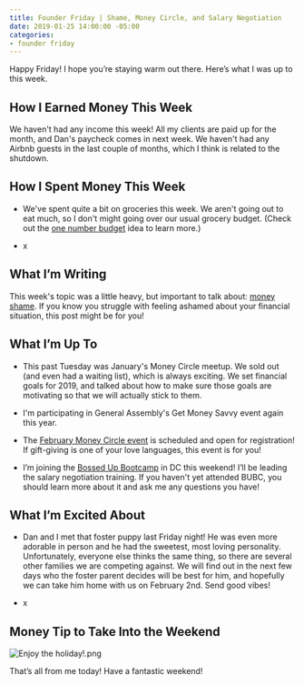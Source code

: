 ```yaml
---
title: Founder Friday | Shame, Money Circle, and Salary Negotiation
date: 2019-01-25 14:00:00 -05:00
categories:
- founder friday
---
```


Happy Friday! I hope you’re staying warm out there. Here’s what I was up to this week.

## **How I Earned Money This Week**

We haven't had any income this week! All my clients are paid up for the month, and Dan's paycheck comes in next week. We haven't had any Airbnb guests in the last couple of months, which I think is related to the shutdown.

## **How I Spent Money This Week**

* We've spent quite a bit on groceries this week. We aren't going out to eat much, so I don't might going over our usual grocery budget. (Check out the [one number budget](https://www.maggiegermano.com/blog/how-to-use-one-budget-number-to-manage-your-money/) idea to learn more.) 

* x

## **What I’m Writing**

This week's topic was a little heavy, but important to talk about: [money shame](https://www.maggiegermano.com/blog/how-to-cope-with-your-money-shame/). If you know you struggle with feeling ashamed about your financial situation, this post might be for you!

## **What I’m Up To**

* This past Tuesday was January's Money Circle meetup. We sold out (and even had a waiting list), which is always exciting. We set financial goals for 2019, and talked about how to make sure those goals are motivating so that we will actually stick to them.

* I'm participating in General Assembly's Get Money Savvy event again this year. 

* The [February Money Circle event](https://www.eventbrite.com/e/money-circle-showing-your-love-on-a-budget-tickets-54758999642) is scheduled and open for registration! If gift-giving is one of your love languages, this event is for you!

* I’m joining the [Bossed Up Bootcamp](https://bossedup.org/bootcamp/) in DC this weekend! I’ll be leading the salary negotiation training. If you haven't yet attended BUBC, you should learn more about it and ask me any questions you have!

## **What I’m Excited About**

* Dan and I met that foster puppy last Friday night! He was even more adorable in person and he had the sweetest, most loving personality. Unfortunately, everyone else thinks the same thing, so there are several other families we are competing against. We will find out in the next few days who the foster parent decides will be best for him, and hopefully we can take him home with us on February 2nd. Send good vibes!

* x

## **Money Tip to Take Into the Weekend**

![Enjoy the holiday!.png](/uploads/Enjoy%20the%20holiday!.png)

That’s all from me today! Have a fantastic weekend!